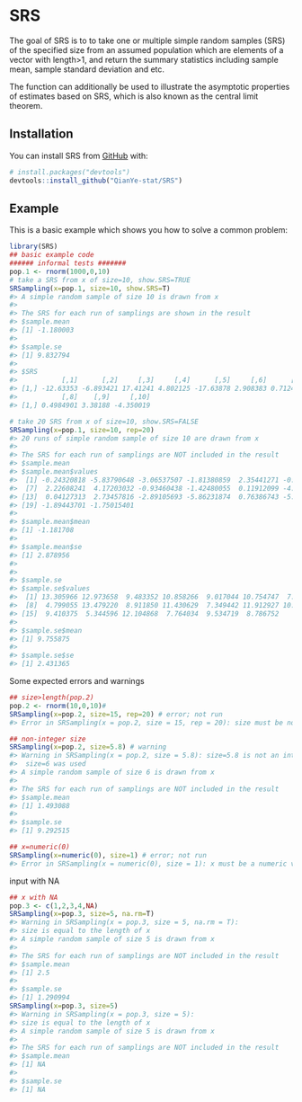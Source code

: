 
<!-- README.md is generated from README.Rmd. Please edit that file -->

# SRS

<!-- badges: start -->

<!-- badges: end -->

The goal of SRS is to to take one or multiple simple random samples
(SRS) of the specified size from an assumed population which are
elements of a vector with length\>1, and return the summary statistics
including sample mean, sample standard deviation and etc.

The function can additionally be used to illustrate the asymptotic
properties of estimates based on SRS, which is also known as the central
limit theorem.

## Installation

You can install SRS from [GitHub](https://github.com/) with:

``` r
# install.packages("devtools")
devtools::install_github("QianYe-stat/SRS")
```

## Example

This is a basic example which shows you how to solve a common problem:

``` r
library(SRS)
## basic example code
###### informal tests #######
pop.1 <- rnorm(1000,0,10)
# take a SRS from x of size=10, show.SRS=TRUE
SRSampling(x=pop.1, size=10, show.SRS=T)
#> A simple random sample of size 10 is drawn from x
#> 
#> The SRS for each run of samplings are shown in the result
#> $sample.mean
#> [1] -1.180003
#> 
#> $sample.se
#> [1] 9.832794
#> 
#> $SRS
#>           [,1]      [,2]     [,3]     [,4]      [,5]     [,6]      [,7]
#> [1,] -12.63353 -6.893421 17.41241 4.802125 -17.63878 2.908383 0.7124298
#>           [,8]    [,9]     [,10]
#> [1,] 0.4984901 3.38188 -4.350019

# take 20 SRS from x of size=10, show.SRS=FALSE
SRSampling(x=pop.1, size=10, rep=20)
#> 20 runs of simple random sample of size 10 are drawn from x
#> 
#> The SRS for each run of samplings are NOT included in the result
#> $sample.mean
#> $sample.mean$values
#>  [1] -0.24320818 -5.83790648 -3.06537507 -1.81380859  2.35441271 -0.32915915
#>  [7]  2.22608241  4.17203032 -0.93460438 -1.42480055  0.11912099 -4.66482143
#> [13]  0.04127313  2.73457816 -2.89105693 -5.86231874  0.76386743 -5.33386561
#> [19] -1.89443701 -1.75015401
#> 
#> $sample.mean$mean
#> [1] -1.181708
#> 
#> $sample.mean$se
#> [1] 2.878956
#> 
#> 
#> $sample.se
#> $sample.se$values
#>  [1] 13.305966 12.973658  9.483352 10.858266  9.017044 10.754747  7.769652
#>  [8]  4.799055 13.479220  8.911850 11.430629  7.349442 11.912927 10.126348
#> [15]  9.410375  5.344596 12.104868  7.764034  9.534719  8.786752
#> 
#> $sample.se$mean
#> [1] 9.755875
#> 
#> $sample.se$se
#> [1] 2.431365
```

Some expected errors and warnings

``` r
## size>length(pop.2)
pop.2 <- rnorm(10,0,10)#
SRSampling(x=pop.2, size=15, rep=20) # error; not run
#> Error in SRSampling(x = pop.2, size = 15, rep = 20): size must be no greater than the length of x

## non-integer size
SRSampling(x=pop.2, size=5.8) # warning
#> Warning in SRSampling(x = pop.2, size = 5.8): size=5.8 is not an integer, and ceiling() function was applied.
#>  size=6 was used
#> A simple random sample of size 6 is drawn from x
#> 
#> The SRS for each run of samplings are NOT included in the result
#> $sample.mean
#> [1] 1.493088
#> 
#> $sample.se
#> [1] 9.292515

## x=numeric(0)
SRSampling(x=numeric(0), size=1) # error; not run
#> Error in SRSampling(x = numeric(0), size = 1): x must be a numeric vector with length >1
```

input with NA

``` r
## x with NA
pop.3 <- c(1,2,3,4,NA)
SRSampling(x=pop.3, size=5, na.rm=T)
#> Warning in SRSampling(x = pop.3, size = 5, na.rm = T): 
#> size is equal to the length of x
#> A simple random sample of size 5 is drawn from x
#> 
#> The SRS for each run of samplings are NOT included in the result
#> $sample.mean
#> [1] 2.5
#> 
#> $sample.se
#> [1] 1.290994
SRSampling(x=pop.3, size=5)
#> Warning in SRSampling(x = pop.3, size = 5): 
#> size is equal to the length of x
#> A simple random sample of size 5 is drawn from x
#> 
#> The SRS for each run of samplings are NOT included in the result
#> $sample.mean
#> [1] NA
#> 
#> $sample.se
#> [1] NA
```

